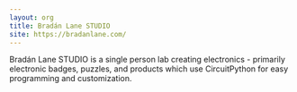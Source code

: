 ```yaml
---
layout: org
title: Bradán Lane STUDIO
site: https://bradanlane.com/
---
```

Bradán Lane STUDIO is a single person lab creating electronics - primarily electronic badges, puzzles, and products which use CircuitPython for easy programming and customization.